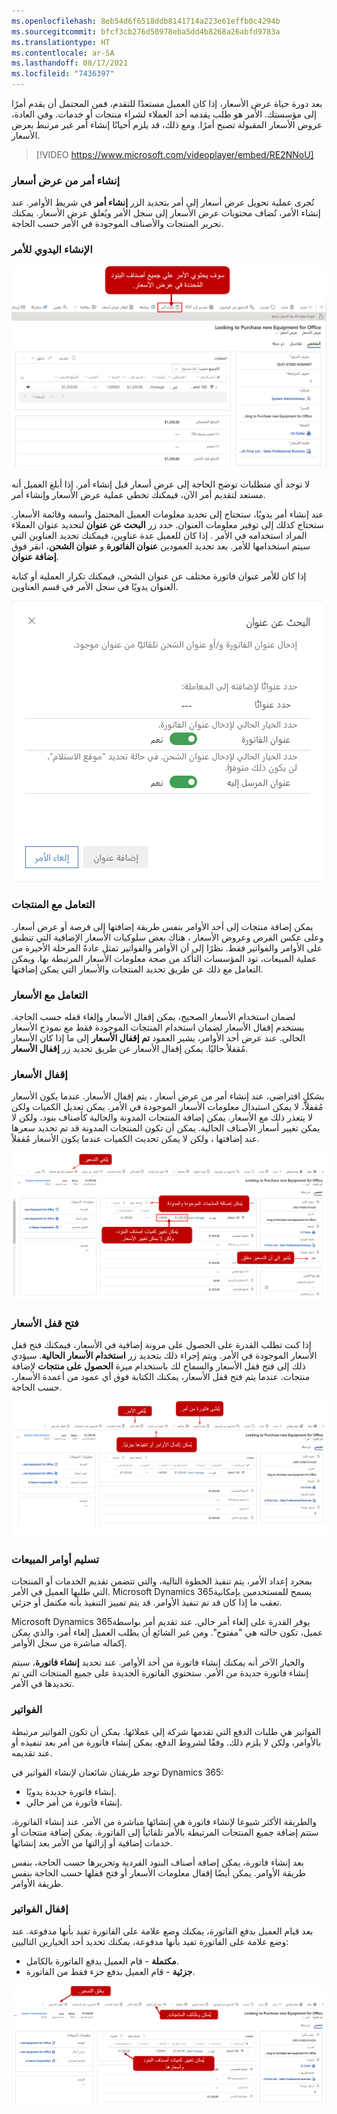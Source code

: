 ```yaml
---
ms.openlocfilehash: 8eb54d6f6518ddb8141714a223e61effb0c4294b
ms.sourcegitcommit: bfcf3cb276d50978eba5dd4b8268a26abfd9783a
ms.translationtype: HT
ms.contentlocale: ar-SA
ms.lasthandoff: 08/17/2021
ms.locfileid: "7436397"
---
```

بعد دورة حياة عرض الأسعار، إذا كان العميل مستعدًا للتقدم، فمن المحتمل أن يقدم أمرًا إلى مؤسستك. الأمر هو طلب يقدمه أحد العملاء لشراء منتجات أو خدمات. وفي العادة، عروض الأسعار المقبولة تصبح أمرًا. ومع ذلك، قد يلزم أحيانًا إنشاء أمر غير مرتبط بعرض الأسعار.

> [!VIDEO https://www.microsoft.com/videoplayer/embed/RE2NNoU]

### <a name="create-an-order-from-a-quote"></a>إنشاء أمر من عرض أسعار

تُجرى عملية تحويل عرض أسعار إلى أمر بتحديد الزر **إنشاء أمر** في شريط الأوامر. عند إنشاء الأمر، تُضاف محتويات عرض الأسعار إلى سجل الأمر ويُغلق عرض الأسعار. يمكنك تحرير المنتجات والأصناف الموجودة في الأمر حسب الحاجة.

### <a name="manually-create-an-order"></a>الإنشاء اليدوي للأمر

![سوف يحتوي الأمر على جميع أصناف البنود المُحددة في عرض الأسعار. سهم يشير إلى زر "إنشاء أمر".](../media/SOP-Unit3-1.png)

لا توجد أي متطلبات توضح الحاجة إلى عرض أسعار قبل إنشاء أمر. إذا أبلغ العميل أنه مستعد لتقديم أمر الآن، فيمكنك تخطي عملية عرض الأسعار وإنشاء أمر.

عند إنشاء أمر يدويًا، ستحتاج إلى تحديد معلومات العميل المحتمل واسمه وقائمة الأسعار. ستحتاج كذلك إلى توفير معلومات العنوان. حدد زر **‏‫البحث عن عنوان‬** لتحديد عنوان العملاء المراد استخدامه في الأمر . إذا كان للعميل عدة عناوين، فيمكنك تحديد العناوين التي سيتم استخدامها للأمر.
بعد تحديد العمودين **عنوان الفاتورة** و **عنوان الشحن**، انقر فوق **إضافة عنوان**.

إذا كان للأمر عنوان فاتورة مختلف عن عنوان الشحن، فيمكنك تكرار العملية أو كتابة العنوان يدويًا في سجل الأمر في قسم العناوين.

![البحث عن عنوان. إدخال عنوان الفاتورة و/أو عنوان الشحن تلقائياً من عنوان موجود.](../media/SOP-Unit3-2.png)

### <a name="working-with-products"></a>التعامل مع المنتجات

يمكن إضافة منتجات إلى أحد الأوامر بنفس طريقة إضافتها إلى فرصة أو عرض أسعار. وعلى عكس الفرص وعروض الأسعار ، هناك بعض سلوكيات الأسعار الإضافية التي تنطبق على الأوامر والفواتير فقط. نظرًا إلى أن الأوامر والفواتير تمثل عادةً المرحلة الأخيرة من عملية المبيعات، تود المؤسسات التأكد من صحة معلومات الأسعار المرتبطة بها. ويمكن التعامل مع ذلك عن طريق تحديد المنتجات والأسعار التي يمكن إضافتها.

### <a name="working-with-prices"></a>التعامل مع الأسعار

لضمان استخدام الأسعار الصحيح، يمكن إقفال الأسعار وإلغاء قفله حسب الحاجة. يستخدم إقفال الأسعار لضمان استخدام المنتجات الموجودة فقط مع نموذج الأسعار الحالي. عند عرض أحد الأوامر، يشير العمود **تم إقفال الأسعار** إلى ما إذا كان الأسعار مُقفلاً حاليًا. يمكن إقفال الأسعار عن طريق تحديد زر **إقفال الأسعار**.

### <a name="locked-pricing"></a>إقفال الأسعار

بشكلٍ افتراضي، عند إنشاء أمر من عرض أسعار ، يتم إقفال الأسعار. عندما يكون الأسعار مُقفلاً، لا يمكن استبدال معلومات الأسعار الموجودة في الأمر. يمكن تعديل الكميات ولكن لا يتعذر ذلك مع الأسعار. يمكن إضافة المنتجات المدونة والحالية كأصناف بنود، ولكن لا يمكن تغيير أسعار الأصناف الحالية. يمكن أن تكون المنتجات المدونة قد تم تحديد سعرها عند إضافتها ، ولكن لا يمكن تحديث الكميات عندما يكون الأسعار مُقفلاً.

![استخدام زر "الأسعار الحالي" يفتح قفل الأسعار. يتيح لك زر "إضافة منتج" إمكانية إضافة منتجات حالية و مدونة. يُمكن تغيير كميات أصناف البنود، ولكن لا يمكن تغيير الأسعار. يتم تعيين "تم إقفال الأسعار" إلى "نعم".](../media/SOP-Unit3-3.png)

### <a name="unlocked-pricing"></a>فتح قفل الأسعار

إذا كنت تطلب القدرة على الحصول على مرونة إضافية في الأسعار، فيمكنك فتح قفل الأسعار الموجودة في الأمر. ويتم إجراء ذلك بتحديد زر **استخدام الأسعار الحالية**. سيؤدي ذلك إلى فتح قفل الأسعار والسماح لك باستخدام ميزة **الحصول على منتجات** لإضافة منتجات. عندما يتم فتح قفل الأسعار، يمكنك الكتابة فوق أي عمود من أعمدة الأسعار، حسب الحاجة.

![استخدم زر "إنشاء فاتورة" لإنشاء فاتورة من الأمر. يمكن إكمال الأوامر أو تنفيذها جزئيًا باستخدام زر "تنفيذ الأمر". كما يمكنك إلغاء الأمر.](../media/SOP-Unit3-6.png)

### <a name="delivering-sales-orders"></a>تسليم أوامر المبيعات

بمجرد إعداد الأمر، يتم تنفيذ الخطوة التالية، والتي تتضمن تقديم الخدمات أو المنتجات التي طلبها العميل في الأمر. Microsoft Dynamics 365يسمح للمستخدمين بإمكانية تعقب ما إذا كان قد تم تنفيذ الأوامر. قد يتم تمييز التنفيذ بأنه مكتمل أو جزئي.

Microsoft Dynamics 365يوفر القدرة على إلغاء أمر حالي. عند تقديم أمر بواسطة عميل، تكون حالته هي "مفتوح". ومن غير الشائع أن يطلب العميل إلغاء أمر، والذي يمكن إكماله مباشرة من سجل الأوامر.

والخيار الآخر أنه يمكنك إنشاء فاتورة من أحد الأوامر.
عند تحديد **إنشاء فاتورة**، سيتم إنشاء فاتورة جديدة من الأمر. ستحتوي الفاتورة الجديدة على جميع المنتجات التي تم تحديدها في الأمر.

### <a name="invoices"></a>الفواتير

الفواتير هي طلبات الدفع التي تقدمها شركة إلى عملائها.
يمكن أن تكون الفواتير مرتبطة بالأوامر، ولكن لا يلزم ذلك.
وفقًا لشروط الدفع، يمكن إنشاء فاتورة من أمر بعد تنفيذه أو عند تقديمه.

توجد طريقتان شائعتان لإنشاء الفواتير في Dynamics 365:

- إنشاء فاتورة جديدة يدويًا.
- إنشاء فاتورة من أمر حالي.

والطريقة الأكثر شيوعا لإنشاء فاتورة هي إنشائها مباشرة من الأمر. عند إنشاء الفاتورة، ستتم إضافة جميع المنتجات المرتبطة بالأمر تلقائياً إلى الفاتورة. يمكن إضافة منتجات أو خدمات إضافية أو إزالتها من الأمر بعد إنشائها.

بعد إنشاء فاتورة، يمكن إضافة أصناف البنود الفردية وتحريرها حسب الحاجة، بنفس طريقة الأوامر. يمكن أيضًا إقفال معلومات الأسعار أو فتح قفلها حسب الحاجة بنفس طريقة الأوامر.

### <a name="closing-invoices"></a>إقفال الفواتير

بعد قيام العميل بدفع الفاتورة، يمكنك وضع علامة على الفاتورة تفيد بأنها مدفوعة. عند وضع علامة على الفاتورة تفيد بأنها مدفوعة‬، يمكنك تحديد أحد الخيارين التاليين:

- **مكتملة** - قام العميل بدفع الفاتورة بالكامل.
- **جزئية** - قام العميل بدفع جزء فقط من الفاتورة.

![يتم تعيين "تم إقفال الأسعار" إلى "لا"، ولكن يمكنك قفلها باستخدام زر "إقفال الأسعار". يُمكن تمكين وظيفة الحصول على منتجات. يُمكن تغيير كميات أصناف البنود وأسعارها.](../media/SOP-Unit3-4.png)
